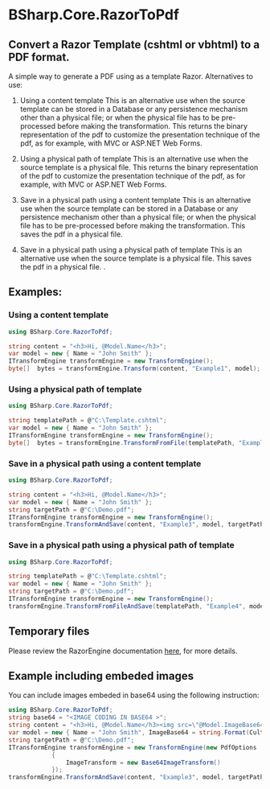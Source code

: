 # BSharp.Core.RazorToPdf
## Convert a Razor Template (cshtml or vbhtml) to a PDF format.
A simple way to generate a PDF using as a template Razor.
Alternatives to use:
1. Using a content template
This is an alternative use when the source template can be stored in a Database or any persistence mechanism other than a physical file; or when the physical file has to be pre-processed before making the transformation. This returns the binary representation of the pdf to customize the presentation technique of the pdf, as for example, with MVC or ASP.NET Web Forms.
    
2. Using a physical path of template
This is an alternative use when the source template is a physical file. This returns the binary representation of the pdf to customize the presentation technique of the pdf, as for example, with MVC or ASP.NET Web Forms.

3. Save in a physical path using a content template
This is an alternative use when the source template can be stored in a Database or any persistence mechanism other than a physical file; or when the physical file has to be pre-processed before making the transformation. This saves the pdf in a physical file. 

4. Save in a physical path using a physical path of template
This is an alternative use when the source template is a physical file. This saves the pdf in a physical file. .
  
## Examples:

### Using a content template
```csharp
using BSharp.Core.RazorToPdf;

string content = "<h3>Hi, @Model.Name</h3>";
var model = new { Name = "John Smith" };
ITransformEngine transformEngine = new TransformEngine();
byte[]  bytes = transformEngine.Transform(content, "Example1", model);
```
### Using a physical path of template
```csharp
using BSharp.Core.RazorToPdf;

string templatePath = @"C:\Template.cshtml";
var model = new { Name = "John Smith" };
ITransformEngine transformEngine = new TransformEngine();
byte[]  bytes = transformEngine.TransformFromFile(templatePath, "Example2", model);
```
### Save in a physical path using a content template
```csharp
using BSharp.Core.RazorToPdf;

string content = "<h3>Hi, @Model.Name</h3>";
var model = new { Name = "John Smith" };
string targetPath = @"C:\Demo.pdf";
ITransformEngine transformEngine = new TransformEngine();
transformEngine.TransformAndSave(content, "Example3", model, targetPath);
```
### Save in a physical path using a physical path of template
```csharp
using BSharp.Core.RazorToPdf;

string templatePath = @"C:\Template.cshtml";
var model = new { Name = "John Smith" };
string targetPath = @"C:\Demo.pdf";
ITransformEngine transformEngine = new TransformEngine();
transformEngine.TransformFromFileAndSave(templatePath, "Example4", model, targetPath);
```
## Temporary files

Please review the RazorEngine documentation [here](https://github.com/Antaris/RazorEngine#temporary-files), for more details.

## Example including embeded images
You can include images embeded in base64 using the following instruction:
```csharp
using BSharp.Core.RazorToPdf;
string base64 = "<IMAGE CODING IN BASE64 >";
string content = "<h3>Hi, @Model.Name</h3><img src=\"@Model.ImageBase64\" />";
var model = new { Name = "John Smith", ImageBase64 = string.Format(CultureInfo.CurrentCulture, "data:image/png;base64,{0}", base64) };
string targetPath = @"C:\Demo.pdf";
ITransformEngine transformEngine = new TransformEngine(new PdfOptions
            {
                ImageTransform = new Base64ImageTransform()
            });
transformEngine.TransformAndSave(content, "Example3", model, targetPath);
